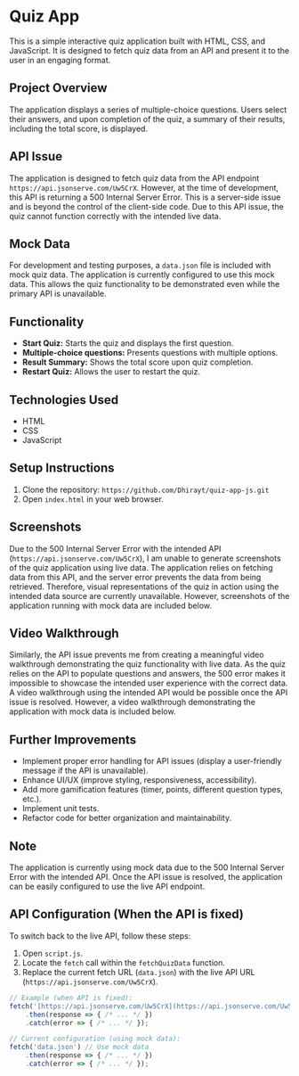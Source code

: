 # Quiz App

This is a simple interactive quiz application built with HTML, CSS, and JavaScript. It is designed to fetch quiz data from an API and present it to the user in an engaging format.

## Project Overview

The application displays a series of multiple-choice questions. Users select their answers, and upon completion of the quiz, a summary of their results, including the total score, is displayed.

## API Issue

The application is designed to fetch quiz data from the API endpoint `https://api.jsonserve.com/Uw5CrX`. However, at the time of development, this API is returning a 500 Internal Server Error. This is a server-side issue and is beyond the control of the client-side code.  Due to this API issue, the quiz cannot function correctly with the intended live data.

## Mock Data

For development and testing purposes, a `data.json` file is included with mock quiz data. The application is currently configured to use this mock data.  This allows the quiz functionality to be demonstrated even while the primary API is unavailable.

## Functionality

*   **Start Quiz:** Starts the quiz and displays the first question.
*   **Multiple-choice questions:** Presents questions with multiple options.
*   **Result Summary:** Shows the total score upon quiz completion.
*   **Restart Quiz:** Allows the user to restart the quiz.

## Technologies Used

*   HTML
*   CSS
*   JavaScript

## Setup Instructions

1.  Clone the repository: `https://github.com/Dhirayt/quiz-app-js.git` 
2.  Open `index.html` in your web browser.

## Screenshots

Due to the 500 Internal Server Error with the intended API (`https://api.jsonserve.com/Uw5CrX`), I am unable to generate screenshots of the quiz application using live data.  The application relies on fetching data from this API, and the server error prevents the data from being retrieved.  Therefore, visual representations of the quiz in action using the intended data source are currently unavailable.  However, screenshots of the application running with mock data are included below.



## Video Walkthrough

Similarly, the API issue prevents me from creating a meaningful video walkthrough demonstrating the quiz functionality with live data.  As the quiz relies on the API to populate questions and answers, the 500 error makes it impossible to showcase the intended user experience with the correct data. A video walkthrough using the intended API would be possible once the API issue is resolved.  However, a video walkthrough demonstrating the application with mock data is included below.


## Further Improvements

*   Implement proper error handling for API issues (display a user-friendly message if the API is unavailable).
*   Enhance UI/UX (improve styling, responsiveness, accessibility).
*   Add more gamification features (timer, points, different question types, etc.).
*   Implement unit tests.
*   Refactor code for better organization and maintainability.

## Note

The application is currently using mock data due to the 500 Internal Server Error with the intended API.  Once the API issue is resolved, the application can be easily configured to use the live API endpoint.

## API Configuration (When the API is fixed)

To switch back to the live API, follow these steps:

1.  Open `script.js`.
2.  Locate the `fetch` call within the `fetchQuizData` function.
3.  Replace the current fetch URL (`data.json`) with the live API URL (`https://api.jsonserve.com/Uw5CrX`).

```javascript
// Example (when API is fixed):
fetch('[https://api.jsonserve.com/Uw5CrX](https://api.jsonserve.com/Uw5CrX)') // Use the live API
    .then(response => { /* ... */ })
    .catch(error => { /* ... */ });

// Current configuration (using mock data):
fetch('data.json') // Use mock data
    .then(response => { /* ... */ })
    .catch(error => { /* ... */ });
